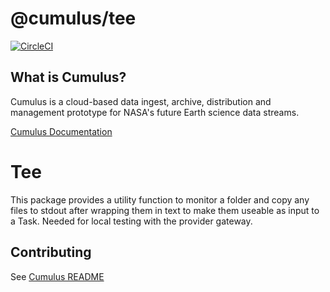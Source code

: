 # @cumulus/tee

[![CircleCI](https://circleci.com/gh/cumulus-nasa/cumulus.svg?style=svg)](https://circleci.com/gh/cumulus-nasa/cumulus)

## What is Cumulus?

Cumulus is a cloud-based data ingest, archive, distribution and management prototype for NASA's future Earth science data streams.

[Cumulus Documentation](https://cumulus-nasa.github.io/)

# Tee

This package provides a utility function to monitor a folder and copy any files to stdout after
wrapping them in text to make them useable as input to a Task. Needed for local testing
with the provider gateway.

## Contributing

See [Cumulus README](https://github.com/cumulus-nasa/cumulus/blob/master/README.md#installing-and-deploying)